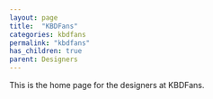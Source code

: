 ```yaml
---
layout: page
title:  "KBDFans"
categories: kbdfans
permalink: "kbdfans"
has_children: true
parent: Designers
---
```

This is the home page for the designers at KBDFans.
